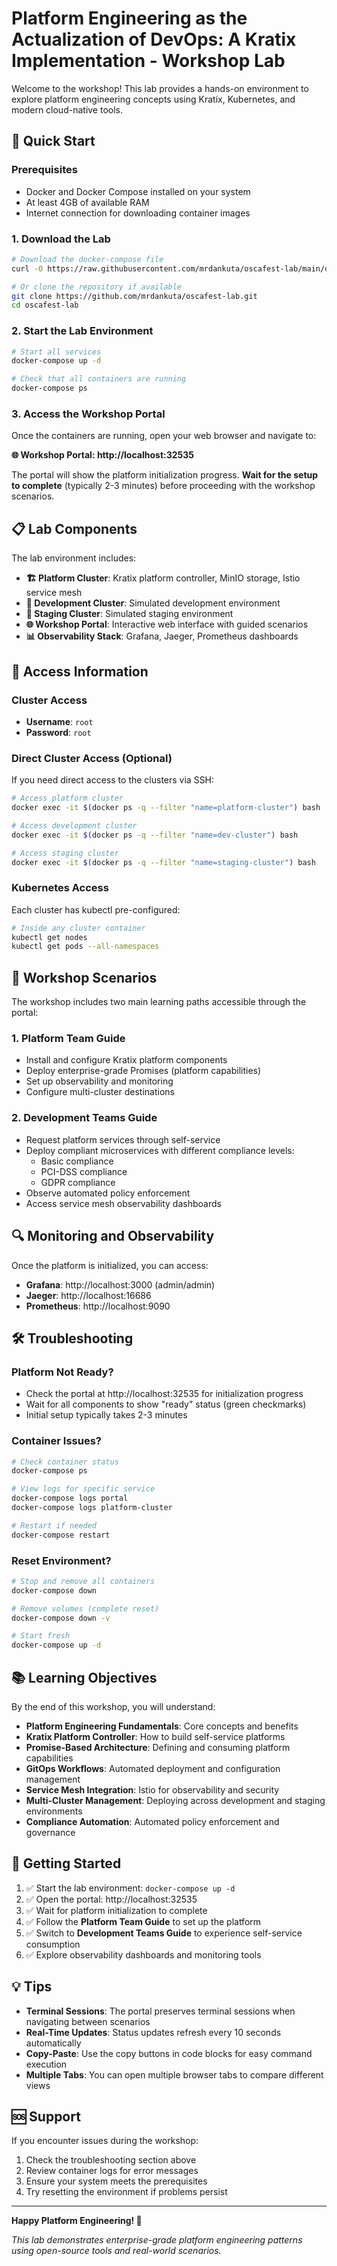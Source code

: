 # Platform Engineering as the Actualization of DevOps: A Kratix Implementation - Workshop Lab

Welcome to the workshop! This lab provides a hands-on environment to explore platform engineering concepts using Kratix, Kubernetes, and modern cloud-native tools.

## 🚀 Quick Start

### Prerequisites

- Docker and Docker Compose installed on your system
- At least 4GB of available RAM
- Internet connection for downloading container images

### 1. Download the Lab

```bash
# Download the docker-compose file
curl -O https://raw.githubusercontent.com/mrdankuta/oscafest-lab/main/docker-compose.yaml

# Or clone the repository if available
git clone https://github.com/mrdankuta/oscafest-lab.git
cd oscafest-lab
```

### 2. Start the Lab Environment

```bash
# Start all services
docker-compose up -d

# Check that all containers are running
docker-compose ps
```

### 3. Access the Workshop Portal

Once the containers are running, open your web browser and navigate to:

**🌐 Workshop Portal: http://localhost:32535**

The portal will show the platform initialization progress. **Wait for the setup to complete** (typically 2-3 minutes) before proceeding with the workshop scenarios.

## 📋 Lab Components

The lab environment includes:

- **🏗️ Platform Cluster**: Kratix platform controller, MinIO storage, Istio service mesh
- **🔧 Development Cluster**: Simulated development environment  
- **🚀 Staging Cluster**: Simulated staging environment
- **🌐 Workshop Portal**: Interactive web interface with guided scenarios
- **📊 Observability Stack**: Grafana, Jaeger, Prometheus dashboards

## 🔐 Access Information

### Cluster Access
- **Username**: `root`
- **Password**: `root`

### Direct Cluster Access (Optional)

If you need direct access to the clusters via SSH:

```bash
# Access platform cluster
docker exec -it $(docker ps -q --filter "name=platform-cluster") bash

# Access development cluster  
docker exec -it $(docker ps -q --filter "name=dev-cluster") bash

# Access staging cluster
docker exec -it $(docker ps -q --filter "name=staging-cluster") bash
```

### Kubernetes Access

Each cluster has kubectl pre-configured:

```bash
# Inside any cluster container
kubectl get nodes
kubectl get pods --all-namespaces
```

## 🎯 Workshop Scenarios

The workshop includes two main learning paths accessible through the portal:

### 1. Platform Team Guide
- Install and configure Kratix platform components
- Deploy enterprise-grade Promises (platform capabilities)
- Set up observability and monitoring
- Configure multi-cluster destinations

### 2. Development Teams Guide  
- Request platform services through self-service
- Deploy compliant microservices with different compliance levels:
  - Basic compliance
  - PCI-DSS compliance  
  - GDPR compliance
- Observe automated policy enforcement
- Access service mesh observability dashboards

## 🔍 Monitoring and Observability

Once the platform is initialized, you can access:

- **Grafana**: http://localhost:3000 (admin/admin)
- **Jaeger**: http://localhost:16686
- **Prometheus**: http://localhost:9090

## 🛠️ Troubleshooting

### Platform Not Ready?
- Check the portal at http://localhost:32535 for initialization progress
- Wait for all components to show "ready" status (green checkmarks)
- Initial setup typically takes 2-3 minutes

### Container Issues?
```bash
# Check container status
docker-compose ps

# View logs for specific service
docker-compose logs portal
docker-compose logs platform-cluster

# Restart if needed
docker-compose restart
```

### Reset Environment?
```bash
# Stop and remove all containers
docker-compose down

# Remove volumes (complete reset)
docker-compose down -v

# Start fresh
docker-compose up -d
```

## 📚 Learning Objectives

By the end of this workshop, you will understand:

- **Platform Engineering Fundamentals**: Core concepts and benefits
- **Kratix Platform Controller**: How to build self-service platforms
- **Promise-Based Architecture**: Defining and consuming platform capabilities
- **GitOps Workflows**: Automated deployment and configuration management
- **Service Mesh Integration**: Istio for observability and security
- **Multi-Cluster Management**: Deploying across development and staging environments
- **Compliance Automation**: Automated policy enforcement and governance

## 🏁 Getting Started

1. ✅ Start the lab environment: `docker-compose up -d`
2. ✅ Open the portal: http://localhost:32535
3. ✅ Wait for platform initialization to complete
4. ✅ Follow the **Platform Team Guide** to set up the platform
5. ✅ Switch to **Development Teams Guide** to experience self-service consumption
6. ✅ Explore observability dashboards and monitoring tools

## 💡 Tips

- **Terminal Sessions**: The portal preserves terminal sessions when navigating between scenarios
- **Real-Time Updates**: Status updates refresh every 10 seconds automatically
- **Copy-Paste**: Use the copy buttons in code blocks for easy command execution
- **Multiple Tabs**: You can open multiple browser tabs to compare different views

## 🆘 Support

If you encounter issues during the workshop:

1. Check the troubleshooting section above
2. Review container logs for error messages
3. Ensure your system meets the prerequisites
4. Try resetting the environment if problems persist

---

**Happy Platform Engineering! 🚀**

*This lab demonstrates enterprise-grade platform engineering patterns using open-source tools and real-world scenarios.*
